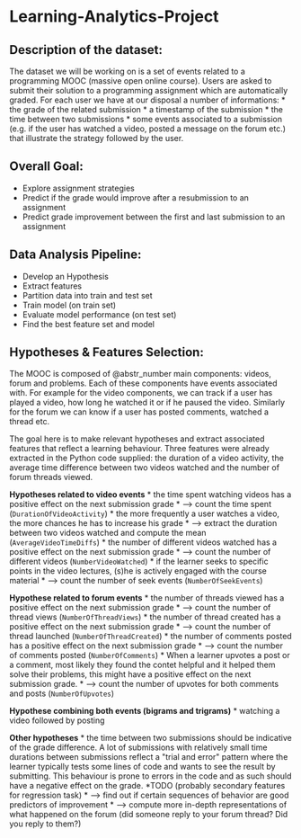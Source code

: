 # Learning-Analytics-Project

## Description of the dataset:

The dataset we will be working on is a set of events related to a programming MOOC (massive open online course). Users are asked to submit their solution to a programming assignment which are automatically graded. For each user we have at our disposal a number of informations: * the grade of the related submission * a timestamp of the submission * the time between two submissions * some events associated to a submission (e.g. if the user has watched a video, posted a message on the forum etc.) that illustrate the strategy followed by the user.

## Overall Goal:

  * Explore assignment strategies
  * Predict if the grade would improve after a resubmission to an assignment
  * Predict grade improvement between the first and last submission to an assignment 



## Data Analysis Pipeline:

  * Develop an Hypothesis
  * Extract features
  * Partition data into train and test set
  * Train model (on train set)
  * Evaluate model performance (on test set)
  * Find the best feature set and model



## Hypotheses & Features Selection:

The MOOC is composed of @abstr_number main components: videos, forum and problems. Each of these components have events associated with. For example for the video components, we can track if a user has played a video, how long he watched it or if he paused the video. Similarly for the forum we can know if a user has posted comments, watched a thread etc.

The goal here is to make relevant hypotheses and extract associated features that reflect a learning behaviour. Three features were already extracted in the Python code supplied: the duration of a video activity, the average time difference between two videos watched and the number of forum threads viewed.

__Hypotheses related to video events__ * the time spent watching videos has a positive effect on the next submission grade * --> count the time spent (`DurationOfVideoActivity`) * the more frequently a user watches a video, the more chances he has to increase his grade * --> extract the duration between two videos watched and compute the mean (`AverageVideoTimeDiffs`) * the number of different videos watched has a positive effect on the next submission grade * --> count the number of different videos (`NumberVideoWatched`) * if the learner seeks to specific points in the video lectures, (s)he is actively engaged with the course material * --> count the number of seek events (`NumberOfSeekEvents`)

__Hypothese related to forum events__ * the number of threads viewed has a positive effect on the next submission grade * --> count the number of thread views (`NumberOfThreadViews`) * the number of thread created has a positive effect on the next submission grade * --> count the number of thread launched (`NumberOfThreadCreated`) * the number of comments posted has a positive effect on the next submission grade * --> count the number of comments posted (`NumberOfComments`) * When a learner upvotes a post or a comment, most likely they found the contet helpful and it helped them solve their problems, this might have a positive effect on the next submission grade. * --> count the number of upvotes for both comments and posts (`NumberOfUpvotes`)

__Hypothese combining both events (bigrams and trigrams)__ * watching a video followed by posting

__Other hypotheses__ * the time between two submissions should be indicative of the grade difference. A lot of submissions with relatively small time durations between submissions reflect a "trial and error" pattern where the learner typically tests some lines of code and wants to see the result by submitting. This behaviour is prone to errors in the code and as such should have a negative effect on the grade. *TODO (probably secondary features for regression task) * --> find out if certain sequences of behavior are good predictors of improvement * --> compute more in-depth representations of what happened on the forum (did someone reply to your forum thread? Did you reply to them?)
